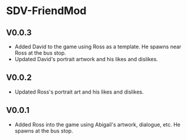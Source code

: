 # SDV-FriendMod

## V0.0.3
* Added David to the game using Ross as a template. He spawns near Ross at the bus stop.
* Updated David's portrait artwork and his likes and dislikes.

## V0.0.2
* Updated Ross's portrait art and his likes and dislikes.

## V0.0.1
* Added Ross into the game using Abigail's artwork, dialogue, etc. He spawns at the bus stop.
